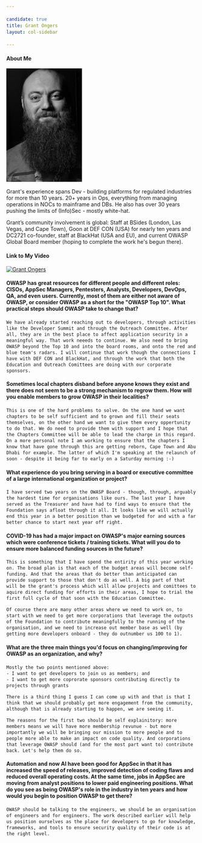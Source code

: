 ```yaml
---

candidate: true
title: Grant Ongers
layout: col-sidebar

---
```


#### About Me
![Grant Ongers](/assets/images/Rewtd-1-small.png)

Grant's experience spans Dev - building platforms for regulated industries for more than 10 years. 20+ years in Ops, everything from managing operations in NOCs to mainframe and DBs. He also has over 30 years pushing the limits of (Info)Sec - mostly white-hat.

Grant’s community involvement is global: Staff at BSides (London, Las Vegas, and Cape Town), Goon at DEF CON (USA) for nearly ten years and DC2721 co-founder, staff at BlackHat (USA and EU), and current OWASP Global Board member (hoping to complete the work he's begun there).

#### Link to My Video
[![Grant Ongers](https://img.youtube.com/vi/VGTwiIRQE1o/0.jpg)](https://www.youtube.com/watch?v=VGTwiIRQE1o)

#### OWASP has great resources for different people and different roles: CISOs, AppSec Managers, Pentesters, Analysts, Developers, DevOps, QA, and even users. Currently, most of them are either not aware of OWASP, or consider OWASP as a short for the "OWASP Top 10". What practical steps should OWASP take to change that?
```
We have already started reaching out to developers, through activities like the Developer Summit and through the Outreach Committee. After all, they are in the best place to affect application security in a meaningful way. That work neeeds to continue. We also need to bring OWASP beyond the Top 10 and into the board rooms, and onto the red and blue team's radars. I will continue that work though the connections I have with DEF CON and BlackHat, and through the work that both the Education and Outreach Comittees are doing with our corporate sponsors.
```

#### Sometimes local chapters disband before anyone knows they exist and there does not seem to be a strong mechanism to regrow them. How will you enable members to grow OWASP in their localities?
```
This is one of the hard problems to solve. On the one hand we want chapters to be self sufficient and to grown and fill their seats themselves, on the other hand we want to give them every oppertunity to do that. We do need to provide them with support and I hope that the Chapters Committee will be able to lead the charge in this regard. On a more personal note I am working to ensure that the chapters I know that have gone through this are getting reborn, Cape Town and Abu Dhabi for example. The latter of which I'm speaking at the relaunch of soon - despite it being far to early on a Saturday morning :-)
```

#### What experience do you bring serving in a board or executive committee of a large international organization or project?
```
I have served two years on the OWASP Board - though, through, arguably the hardest time for organisations like ours. The last year I have served as the Treasurer and have had to find ways to ensure that the Foundation says afloat through it all. It looks like we will actually end this year in a better position than we budgeted for and with a far better chance to start next year off right.
```

#### COVID-19 has had a major impact on OWASP's major earning sources which were conference tickets / training tickets. What will you do to ensure more balanced funding sources in the future?
```
This is something that I have spend the entirity of this year working on. The broad plan is that each of the budget areas will become self-funding. And that the areas that do better than anticipated can provide support to those that don't do as well. A big part of that will be the grant's process which will allow projects and comittees to aquire direct funding for efforts in their areas, I hope to trial the first full cycle of that soon with the Education Committee.
```

```
Of course there are many other areas where we need to work on, to start with we need to get more corporations that leverage the outputs of the Foundation to contribute meaningfully to the running of the organisation, and we need to increase out member base as well (by getting more developers onboard - they do outnumber us 100 to 1).
```

#### What are the three main things you'd focus on changing/improving for OWASP as an organization, and why?
```
Mostly the two points mentioned above:
- I want to get developers to join us as members; and
- I want to get more coprorate sponsors contributing directly to projects through grants
```

```
There is a third thing I guess I can come up with and that is that I think that we should probably get more engagement from the community, although that is already starting to happen, we are seeing it.
```

```
The reasons for the first two should be self explainitory: more members means we will have more membership revunue - but more importantly we will be bringing our mission to more people and to people more able to make an impact on code quality. And corporations that leverage OWASP should (and for the most part want to) contribute back. Let's help them do so.
```

#### Automation and now AI have been good for AppSec in that it has increased the speed of releases, improved detection of coding flaws and reduced overall operating costs. At the same time, jobs in AppSec are moving from analyst positions to lower paid engineering positions. What do you see as being OWASP's role in the industry in ten years and how would you begin to position OWASP to get there?
```
OWASP should be talking to the engineers, we should be an organisation of engineers and for engineers. The work described earlier will help us position ourselves as the place for developers to go for knowledge, frameworks, and tools to ensure security quality of their code is at the right level.
```
